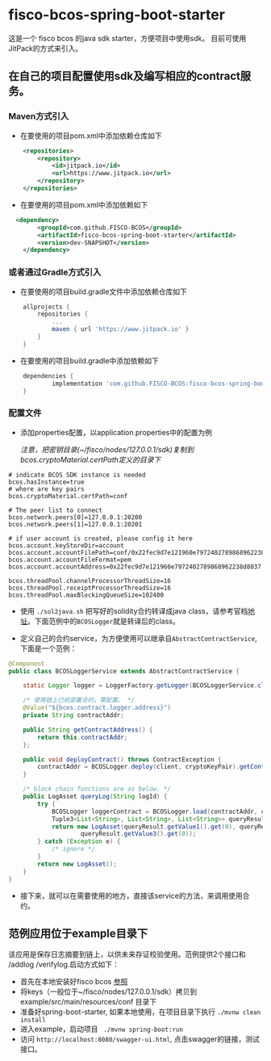 # fisco-bcos-spring-boot-starter

这是一个 fisco bcos 的java sdk starter，方便项目中使用sdk。
目前可使用JitPack的方式来引入。

## 在自己的项目配置使用sdk及编写相应的contract服务。

### Maven方式引入
- 在要使用的项目pom.xml中添加依赖仓库如下
```xml
    <repositories>
		<repository>
		    <id>jitpack.io</id>
		    <url>https://www.jitpack.io</url>
		</repository>
	</repositories>
```
- 在要使用的项目pom.xml中添加依赖如下
```xml
  <dependency>
	    <groupId>com.github.FISCO-BCOS</groupId>
	    <artifactId>fisco-bcos-spring-boot-starter</artifactId>
	    <version>dev-SNAPSHOT</version>
	</dependency>
```

### 或者通过Gradle方式引入
- 在要使用的项目build.gradle文件中添加依赖仓库如下
```Groovy
    allprojects {
		repositories {
			...
			maven { url 'https://www.jitpack.io' }
		}
	}
```
- 在要使用的项目build.gradle中添加依赖如下
```Groovy
	dependencies {
	        implementation 'com.github.FISCO-BCOS:fisco-bcos-spring-boot-starter:dev-SNAPSHOT'
	}
```

###  配置文件
- 添加properties配置，以application.properties中的配置为例

  *注意，把密钥目录(~/fisco/nodes/127.0.0.1/sdk)复制到bcos.cryptoMaterial.certPath定义的目录下*
```properties
# indicate BCOS SDK instance is needed
bcos.hasInstance=true
# where are key pairs
bcos.cryptoMaterial.certPath=conf

# The peer list to connect
bcos.network.peers[0]=127.0.0.1:20200
bcos.network.peers[1]=127.0.0.1:20201

# if user account is created, please config it here
bcos.account.keyStoreDir=account
bcos.account.accountFilePath=conf/0x22fec9d7e121960e7972402789868962238d8037.pem
bcos.account.accountFileFormat=pem
bcos.account.accountAddress=0x22fec9d7e121960e7972402789868962238d8037

bcos.threadPool.channelProcessorThreadSize=16
bcos.threadPool.receiptProcessorThreadSize=16
bcos.threadPool.maxBlockingQueueSize=102400
```
- 使用 `./sol2java.sh` 把写好的solidity合约转译成java class，请参考官档[地址](https://fisco-bcos-documentation.readthedocs.io/zh_CN/latest/docs/tutorial/sdk_application.html#id6)。下面范例中的`BCOSLogger`就是转译后的class。

- 定义自己的合约service，为方便使用可以继承自`AbstractContractService`,下面是一个范例：
```java
@Component
public class BCOSLoggerService extends AbstractContractService {

    static Logger logger = LoggerFactory.getLogger(BCOSLoggerService.class);

    /* 使用链上已经部署合约，需配置。 */
    @Value("${bcos.contract.logger.address}")
    private String contractAddr;

    public String getContractAddress() {
        return this.contractAddr;
    };

    public void deployContract() throws ContractException {
        contractAddr = BCOSLogger.deploy(client, cryptoKeyPair).getContractAddress();
    }

    /* block chain functions are as below. */
    public LogAsset queryLog(String logId) {
        try {
            BCOSLogger loggerContract = BCOSLogger.load(contractAddr, client, cryptoKeyPair);
            Tuple3<List<String>, List<String>, List<String>> queryResult = loggerContract.query(logId);
            return new LogAsset(queryResult.getValue1().get(0), queryResult.getValue2().get(0),
                    queryResult.getValue3().get(0));
        } catch (Exception e) {
            /* ignore */
        }
        return new LogAsset();
    }
}
```

- 接下来，就可以在需要使用的地方，直接该service的方法，来调用使用合约。

## 范例应用位于example目录下

该应用是保存日志摘要到链上，以供未来存证校验使用。范例提供2个接口和 /addlog /verifylog.启动方式如下：

- 首先在本地安装好fisco bcos [参照](https://fisco-bcos-documentation.readthedocs.io/zh_CN/latest/docs/installation.html)
- 将keys（一般位于~/fisco/nodes/127.0.0.1/sdk）拷贝到 example/src/main/resources/conf 目录下
- 准备好spring-boot-starter, 如果本地使用，在项目目录下执行 `./mvnw clean install`
- 进入example，启动项目 ` ./mvnw spring-boot:run`
- 访问 `http://localhost:8080/swagger-ui.html`, 点击swagger的链接，测试接口。


